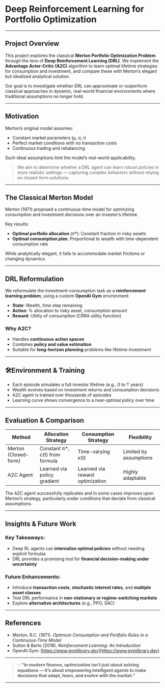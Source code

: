 # Deep Reinforcement Learning for Portfolio Optimization

---

## Project Overview

This project explores the classical **Merton Portfolio Optimization Problem** through the lens of **Deep Reinforcement Learning (DRL)**. We implement the **Advantage Actor-Critic (A2C)** algorithm to learn optimal lifetime strategies for consumption and investment, and compare these with Merton’s elegant but idealized analytical solution.

Our goal is to investigate whether DRL can approximate or outperform classical approaches in dynamic, real-world financial environments where traditional assumptions no longer hold.

---

## Motivation

Merton’s original model assumes:
- Constant market parameters (μ, σ, r)
- Perfect market conditions with no transaction costs
- Continuous trading and rebalancing

Such ideal assumptions limit the model’s real-world applicability.

> We aim to determine whether a DRL agent can learn robust policies in more realistic settings — capturing complex behaviors without relying on closed-form solutions.

---

## The Classical Merton Model

Merton (1971) proposed a continuous-time model for optimizing consumption and investment decisions over an investor’s lifetime.

Key results:
- **Optimal portfolio allocation** (π*): Constant fraction in risky assets  
- **Optimal consumption plan**: Proportional to wealth with time-dependent consumption rate

While analytically elegant, it fails to accommodate market frictions or changing dynamics.

---

## DRL Reformulation

We reformulate the investment-consumption task as a **reinforcement learning problem**, using a custom **OpenAI Gym** environment:

- **State**: Wealth, time step remaining  
- **Action**: % allocation to risky asset, consumption amount  
- **Reward**: Utility of consumption (CRRA utility function)

### Why A2C?

- Handles **continuous action spaces**
- Combines **policy and value estimation**
- Suitable for **long-horizon planning** problems like lifetime investment

---

## 🛠Environment & Training

- Each episode simulates a full investor lifetime (e.g., 0 to T years)
- Wealth evolves based on investment returns and consumption decisions
- A2C agent is trained over thousands of episodes
- Learning curve shows convergence to a near-optimal policy over time

---

## Evaluation & Comparison

| Method            | Allocation Strategy       | Consumption Strategy        | Flexibility |
|------------------|---------------------------|-----------------------------|-------------|
| Merton (Closed-form) | Constant π*, c(t) from formula | Time-varying κ(t) | Limited by assumptions |
| A2C Agent         | Learned via policy gradient | Learned via reward optimization | Highly adaptable |

The A2C agent successfully replicates and in some cases improves upon Merton’s strategy, particularly under conditions that deviate from classical assumptions.

---

## Insights & Future Work

### Key Takeaways:
- Deep RL agents can **internalize optimal policies** without needing explicit formulas
- DRL provides a promising tool for **financial decision-making under uncertainty**

### Future Enhancements:
- Introduce **transaction costs**, **stochastic interest rates**, and **multiple asset classes**
- Test DRL performance in **non-stationary or regime-switching markets**
- Explore **alternative architectures** (e.g., PPO, SAC)

---

## References

- Merton, R.C. (1971). *Optimum Consumption and Portfolio Rules in a Continuous-Time Model*
- Sutton & Barto (2018). *Reinforcement Learning: An Introduction*
- OpenAI Gym: [https://www.gymlibrary.dev](https://www.gymlibrary.dev)

---

> 💡 **"In modern finance, optimization isn’t just about solving equations — it’s about empowering intelligent agents to make decisions that adapt, learn, and evolve with the market."**

---
